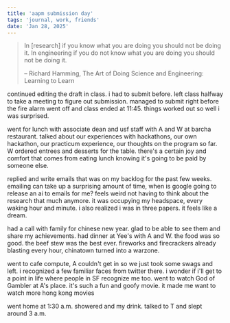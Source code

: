 ```yaml
---
title: 'aapm submission day'
tags: 'journal, work, friends'
date: 'Jan 28, 2025'
---
```


> In [research] if you know what you are doing you should not be doing it.
> In engineering if you do not know what you are doing you should not be doing it.
>
> – Richard Hamming, The Art of Doing Science and Engineering: Learning to Learn

continued editing the draft in class. i had to submit before. left class halfway to take a meeting to figure out submission. managed to submit right before the fire alarm went off and class ended at 11:45. things worked out so well i was surprised.

went for lunch with associate dean and usf staff with A and W at barcha restaurant. talked about our experiences with hackathons, our own hackathon, our practicum experience, our thoughts on the program so far. W ordered entrees and desserts for the table. there's a certain joy and comfort that comes from eating lunch knowing it's going to be paid by someone else.

replied and write emails that was on my backlog for the past few weeks. emailing can take up a surprising amount of time, when is google going to release an ai to emails for me? feels weird not having to think about the research that much anymore. it was occupying my headspace, every waking hour and minute. i also realized i was in three papers. it feels like a dream.

had a call with family for chinese new year. glad to be able to see them and share my achievements. had dinner at Yee's with A and W. the food was so good. the beef stew was the best ever. fireworks and firecrackers already blasting every hour, chinatown turned into a warzone.

went to cafe compute, A couldn't get in so we just took some swags and left. i recognized a few familiar faces from twitter there. i wonder if i'll get to a point in life where people in SF recognize me too. went to watch God of Gambler at A's place. it's such a fun and goofy movie. it made me want to watch more hong kong movies

went home at 1:30 a.m. showered and my drink. talked to T and slept around 3 a.m.
